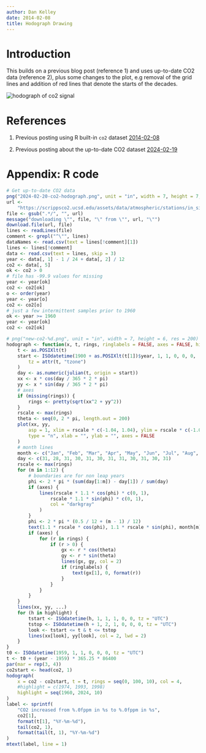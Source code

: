 ```yaml
---
author: Dan Kelley
date: 2014-02-08
title: Hodograph Drawing
---
```


# Introduction

This builds on a previous blog post (reference 1) and uses up-to-date CO2 data
(reference 2), plus some changes to the plot, e.g removal of the grid lines and
addition of red lines that denote the starts of the decades.

![hodograph of co2 signal](/dek_blog/docs/assets/images/2024-02-20-hodograph-co2.png) 

# References

1. Previous posting using R built-in `co2` dataset
[2014-02-08](https://dankelley.github.io/dek_blog/2014/02/08/hodograph.html)

2. Previous posting about the up-to-date CO2 dataset
[2024-02-19](https://dankelley.github.io/dek_blog/2024/02/19/co2.html)

# Appendix: R code

```R
# Get up-to-date CO2 data
png("2024-02-20-co2-hodograph.png", unit = "in", width = 7, height = 7, pointsize = 10, res = 200)
url <-
    "https://scrippsco2.ucsd.edu/assets/data/atmospheric/stations/in_situ_co2/monthly/monthly_in_situ_co2_mlo.csv"
file <- gsub(".*/", "", url)
message("downloading \"", file, "\" from \"", url, "\"")
download.file(url, file)
lines <- readLines(file)
comment <- grepl("^\"", lines)
dataNames <- read.csv(text = lines[!comment][1])
lines <- lines[!comment]
data <- read.csv(text = lines, skip = 3)
year <- data[, 1] - 1 / 24 + data[, 2] / 12
co2 <- data[, 5]
ok <- co2 > 0
# file has -99.9 values for missing
year <- year[ok]
co2 <- co2[ok]
o <- order(year)
year <- year[o]
co2 <- co2[o]
# just a few intermittent samples prior to 1960
ok <- year >= 1960
year <- year[ok]
co2 <- co2[ok]

# png("new-co2-%d.png", unit = "in", width = 7, height = 6, res = 200)
hodograph <- function(x, t, rings, ringlabels = FALSE, axes = FALSE, highlight = NULL, ...) {
    t <- as.POSIXlt(t)
    start <- ISOdatetime(1900 + as.POSIXlt(t[1])$year, 1, 1, 0, 0, 0,
        tz = attr(t, "tzone")
    )
    day <- as.numeric(julian(t, origin = start))
    xx <- x * cos(day / 365 * 2 * pi)
    yy <- x * sin(day / 365 * 2 * pi)
    # axes
    if (missing(rings)) {
        rings <- pretty(sqrt(xx^2 + yy^2))
    }
    rscale <- max(rings)
    theta <- seq(0, 2 * pi, length.out = 200)
    plot(xx, yy,
        asp = 1, xlim = rscale * c(-1.04, 1.04), ylim = rscale * c(-1.04, 1.04),
        type = "n", xlab = "", ylab = "", axes = FALSE
    )
    # month lines
    month <- c("Jan", "Feb", "Mar", "Apr", "May", "Jun", "Jul", "Aug", "Sep", "Oct", "Nov", "Dec")
    day <- c(31, 28, 31, 30, 31, 30, 31, 31, 30, 31, 30, 31)
    rscale <- max(rings)
    for (m in 1:12) {
        # boundaries are for non leap years
        phi <- 2 * pi * (sum(day[1:m]) - day[1]) / sum(day)
        if (axes) {
            lines(rscale * 1.1 * cos(phi) * c(0, 1),
                rscale * 1.1 * sin(phi) * c(0, 1),
                col = "darkgray"
            )
        }
        phi <- 2 * pi * (0.5 / 12 + (m - 1) / 12)
        text(1.1 * rscale * cos(phi), 1.1 * rscale * sin(phi), month[m])
        if (axes) {
            for (r in rings) {
                if (r > 0) {
                    gx <- r * cos(theta)
                    gy <- r * sin(theta)
                    lines(gx, gy, col = 2)
                    if (ringlabels) {
                        text(gx[1], 0, format(r))
                    }
                }
            }
        }
    }
    lines(xx, yy, ...)
    for (h in highlight) {
        tstart <- ISOdatetime(h, 1, 1, 1, 0, 0, tz = "UTC")
        tstop <- ISOdatetime(h + 1, 2, 1, 0, 0, 0, tz = "UTC")
        look <- tstart <= t & t <= tstop
        lines(xx[look], yy[look], col = 2, lwd = 2)
    }
}
t0 <- ISOdatetime(1959, 1, 1, 0, 0, 0, tz = "UTC")
t <- t0 + (year - 1959) * 365.25 * 86400
par(mar = rep(3, 4))
co2start <- head(co2, 1)
hodograph(
    x = co2 - co2start, t = t, rings = seq(0, 100, 10), col = 4,
    #highlight = c(1974, 1993, 1998)
    highlight = seq(1960, 2024, 10)
)
label <- sprintf(
    "CO2 increased from %.0fppm in %s to %.0fppm in %s",
    co2[1],
    format(t[1], "%Y-%m-%d"),
    tail(co2, 1),
    format(tail(t, 1), "%Y-%m-%d")
)
mtext(label, line = 1)
```
